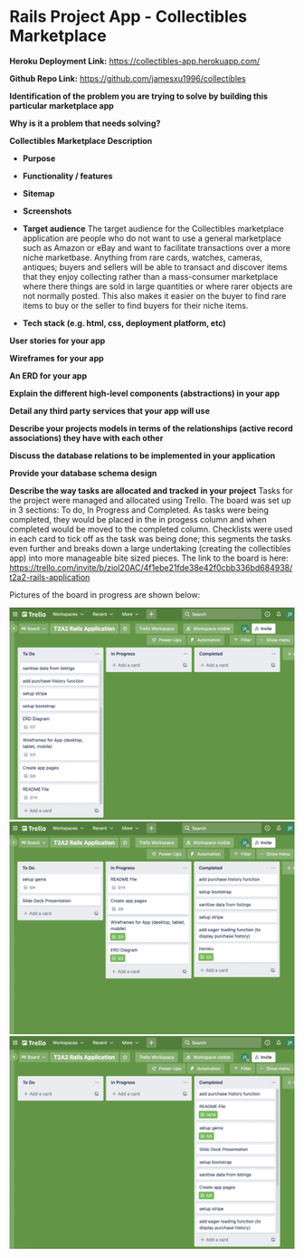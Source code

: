 # Rails Project App - Collectibles Marketplace

**Heroku Deployment Link:** https://collectibles-app.herokuapp.com/

**Github Repo Link:** https://github.com/jamesxu1996/collectibles

**Identification of the problem you are trying to solve by building this particular marketplace app**


**Why is it a problem that needs solving?**


**Collectibles Marketplace Description**
- **Purpose**


- **Functionality / features**


- **Sitemap**


- **Screenshots**


- **Target audience**
The target audience for the Collectibles marketplace application are people who do not want to use a general marketplace such as Amazon or eBay and want to facilitate transactions over a more niche marketbase. Anything from rare cards, watches, cameras, antiques; buyers and sellers will be able to transact and discover items that they enjoy collecting rather than a mass-consumer marketplace where there things are sold in large quantities or where rarer objects are not normally posted. This also makes it easier on the buyer to find rare items to buy or the seller to find buyers for their niche items.

- **Tech stack (e.g. html, css, deployment platform, etc)**


**User stories for your app**



**Wireframes for your app**



**An ERD for your app**



**Explain the different high-level components (abstractions) in your app**



**Detail any third party services that your app will use**



**Describe your projects models in terms of the relationships (active record associations) they have with each other**



**Discuss the database relations to be implemented in your application**



**Provide your database schema design**


**Describe the way tasks are allocated and tracked in your project**
Tasks for the project were managed and allocated using Trello. The board was set up in 3 sections: To do, In Progress and Completed. As tasks were being completed, they would be placed in the in progess column and when completed would be moved to the completed column. Checklists were used in each card to tick off as the task was being done; this segments the tasks even further and breaks down a large undertaking (creating the collectibles app) into more manageable bite sized pieces. The link to the board is here: https://trello.com/invite/b/ziol20AC/4f1ebe21fde38e42f0cbb336bd684938/t2a2-rails-application

Pictures of the board in progress are shown below:

![trello board](app/assets/images/Trello_1.png "trello board")
![trello board](app/assets/images/Trello_2.png "trello board")
![trello board](app/assets/images/Trello_3.png "trello board")
